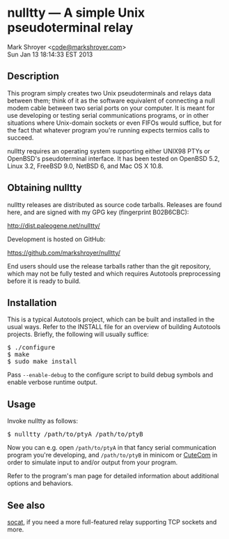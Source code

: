 nulltty — A simple Unix pseudoterminal relay
=============================================

Mark Shroyer &lt;<code@markshroyer.com>&gt;<br/>
Sun Jan 13 18:14:33 EST 2013


## Description ##

This program simply creates two Unix pseudoterminals and relays data
between them; think of it as the software equivalent of connecting a null
modem cable between two serial ports on your computer.  It is meant for use
developing or testing serial communications programs, or in other
situations where Unix-domain sockets or even FIFOs would suffice, but for
the fact that whatever program you're running expects termios calls to
succeed.

nulltty requires an operating system supporting either UNIX98 PTYs or
OpenBSD's pseudoterminal interface.  It has been tested on OpenBSD 5.2,
Linux 3.2, FreeBSD 9.0, NetBSD 6, and Mac OS X 10.8.


## Obtaining nulltty ##

nulltty releases are distributed as source code tarballs.  Releases are
found here, and are signed with my GPG key (fingerprint B02B6CBC):

http://dist.paleogene.net/nulltty/

Development is hosted on GitHub:

https://github.com/markshroyer/nulltty/

End users should use the release tarballs rather than the git repository,
which may not be fully tested and which requires Autotools preprocessing
before it is ready to build.


## Installation ##

This is a typical Autotools project, which can be built and installed in
the usual ways.  Refer to the INSTALL file for an overview of building
Autotools projects.  Briefly, the following will usually suffice:

<pre>
$ ./configure
$ make
$ sudo make install
</pre>

Pass `--enable-debug` to the configure script to build debug symbols and
enable verbose runtime output.


## Usage ##

Invoke nulltty as follows:

<pre>
$ nulltty /path/to/ptyA /path/to/ptyB
</pre>

Now you can e.g. open `/path/to/ptyA` in that fancy serial communication
program you're developing, and `/path/to/ptyB` in minicom or
[CuteCom](http://cutecom.sourceforge.net/) in order to simulate input to
and/or output from your program.

Refer to the program's man page for detailed information about additional
options and behaviors.


## See also ##

[socat](http://www.dest-unreach.org/socat/), if you need a more
full-featured relay supporting TCP sockets and more.

